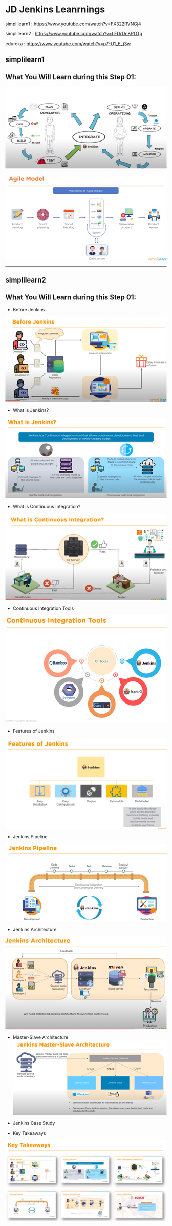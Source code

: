 # JD Jenkins Leanrnings

simplilearn1 : https://www.youtube.com/watch?v=FX322RVNGj4

simplilearn2 : https://www.youtube.com/watch?v=LFDrDnKPOTg

edureka : https://www.youtube.com/watch?v=p7-U1_E_j3w

## simplilearn1

## What You Will Learn during this Step 01:

![Browser](Images/Screenshot_14.png)

![Browser](Images/Screenshot_15.png)















---
## simplilearn2

## What You Will Learn during this Step 01:
- Before Jenkins

![Browser](Images/Screenshot_5.png)

- What is Jenkins?

![Browser](Images/Screenshot_6.png)

- What is Continuous Integration?

![Browser](Images/Screenshot_7.png)


- Continuous Integration Tools

![Browser](Images/Screenshot_8.png)


- Features of Jenkins

![Browser](Images/Screenshot_9.png)

- Jenkins Pipeline

![Browser](Images/Screenshot_10.png)

- Jenkins Architecture

![Browser](Images/Screenshot_11.png)

- Master-Slave Architecture
![Browser](Images/Screenshot_12.png)


- Jenkins Case Study

- Key Takeaways

![Browser](Images/Screenshot_13.png)





